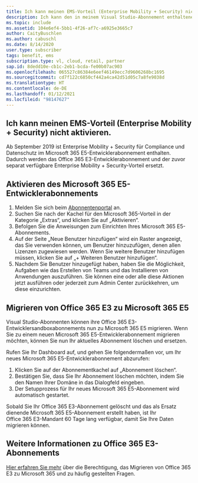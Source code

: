 ```yaml
---
title: Ich kann meinen EMS-Vorteil (Enterprise Mobility + Security) nicht aktivieren.
description: Ich kann den in meinem Visual Studio-Abonnement enthaltenen EMS-Vorteil (Enterprise Mobility + Security) nicht aktivieren.
ms.topic: include
ms.assetid: 104e6ef4-5bb1-4f26-af7c-a6925e3665c7
author: CaityBuschlen
ms.author: cabuschl
ms.date: 8/14/2020
user.type: subscriber
tags: benefit, ems
subscription.type: vl, cloud, retail, partner
sap.id: 8dedd10e-cb1c-2eb1-bcda-fe00b07ac903
ms.openlocfilehash: 065527c86384e6eef46149ecc7d9606268bc1695
ms.sourcegitcommit: cd7f122c6850cf442a4ca42d51d05c7a8fe9038d
ms.translationtype: HT
ms.contentlocale: de-DE
ms.lasthandoff: 01/12/2021
ms.locfileid: "98147627"
---
```

## <a name="im-unable-to-activate-my-enterprise-mobility--security-ems-benefit"></a>Ich kann meinen EMS-Vorteil (Enterprise Mobility + Security) nicht aktivieren.

Ab September 2019 ist Enterprise Mobility + Security für Compliance und Datenschutz im Microsoft 365 E5-Entwicklerabonnement enthalten. Dadurch werden das Office 365 E3-Entwicklerabonnement und der zuvor separat verfügbare Enterprise Mobility + Security-Vorteil ersetzt. 

## <a name="activate-microsoft-365-e5-developer-subscription"></a>Aktivieren des Microsoft 365 E5-Entwicklerabonnements  

1. Melden Sie sich beim [Abonnentenportal](https://my.visualstudio.com/benefits) an. 
1. Suchen Sie nach der Kachel für den Microsoft 365-Vorteil in der Kategorie „Extras“, und klicken Sie auf „Aktivieren“. 
1. Befolgen Sie die Anweisungen zum Einrichten Ihres Microsoft 365 E5-Abonnements. 
1. Auf der Seite „Neue Benutzer hinzufügen“ wird ein Raster angezeigt, das Sie verwenden können, um Benutzer hinzuzufügen, denen allen Lizenzen zugewiesen werden. Wenn Sie weitere Benutzer hinzufügen müssen, klicken Sie auf „+ Weiteren Benutzer hinzufügen“. 
1. Nachdem Sie Benutzer hinzugefügt haben, haben Sie die Möglichkeit, Aufgaben wie das Erstellen von Teams und das Installieren von Anwendungen auszuführen. Sie können eine oder alle diese Aktionen jetzt ausführen oder jederzeit zum Admin Center zurückkehren, um diese einzurichten. 

## <a name="migrate-from-office-365-e3-to-microsoft-365-e5"></a>Migrieren von Office 365 E3 zu Microsoft 365 E5 

Visual Studio-Abonnenten können ihre Office 365 E3-Entwicklersandboxabonnements nun zu Microsoft 365 E5 migrieren. Wenn Sie zu einem neuen Microsoft 365 E5-Entwicklerabonnement migrieren möchten, können Sie nun Ihr aktuelles Abonnement löschen und ersetzen. 

Rufen Sie Ihr Dashboard auf, und gehen Sie folgendermaßen vor, um Ihr neues Microsoft 365 E5-Entwicklerabonnement abzurufen: 
1. Klicken Sie auf der Abonnementkachel auf „Abonnement löschen“. 
1. Bestätigen Sie, dass Sie Ihr Abonnement löschen möchten, indem Sie den Namen Ihrer Domäne in das Dialogfeld eingeben. 
1. Der Setupprozess für Ihr neues Microsoft 365 E5-Abonnement wird automatisch gestartet. 

Sobald Sie Ihr Office 365 E3-Abonnement gelöscht und das als Ersatz dienende Microsoft 365 E5-Abonnement erstellt haben, ist Ihr Office 365 E3-Mandant 60 Tage lang verfügbar, damit Sie Ihre Daten migrieren können. 

## <a name="more-information-about-office-365-e3-subscriptions"></a>Weitere Informationen zu Office 365 E3-Abonnements

[Hier erfahren Sie mehr](https://docs.microsoft.com/visualstudio/subscriptions/vs-m365) über die Berechtigung, das Migrieren von Office 365 E3 zu Microsoft 365 und zu häufig gestellten Fragen.  